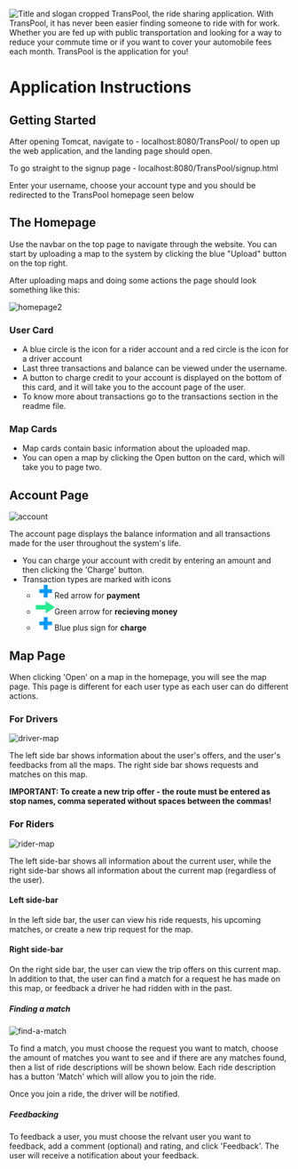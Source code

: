 ![Title and slogan cropped](https://user-images.githubusercontent.com/53123142/81192618-24fa4e80-8fc3-11ea-9d8e-809b7ee11ac5.png)
TransPool, the ride sharing application. With TransPool, it has never been easier finding someone to ride with for work. Whether you are fed up with public transportation and looking for a way to reduce your commute time or if you want to cover your automobile fees each month. TransPool is the application for you!

# Application Instructions

## Getting Started

After opening Tomcat, navigate to - localhost:8080/TransPool/ to open up the web application, and the landing page should open.

To go straight to the signup page - localhost:8080/TransPool/signup.html

Enter your username, choose your account type and you should be redirected to the TransPool homepage seen below

## The Homepage

Use the navbar on the top page to navigate through the website. You can start by uploading a map to the system by clicking the blue "Upload" button on the top right.

After uploading maps and doing some actions the page should look something like this:

![homepage2](https://user-images.githubusercontent.com/53123142/89461530-cafd5680-d774-11ea-8f3b-a4522b63cd88.png)

### User Card

- A blue circle is the icon for a rider account and a red circle is the icon for a driver account
- Last three transactions and balance can be viewed under the username.
- A button to charge credit to your account is displayed on the bottom of this card, and it will take you to the account page of the user.
- To know more about transactions go to the transactions section in the readme file.

### Map Cards

- Map cards contain basic information about the uploaded map.
- You can open a map by clicking the Open button on the card, which will take you to page two.



## Account Page
![account](https://user-images.githubusercontent.com/53123142/89461613-e23c4400-d774-11ea-8f8a-ce4649bb8584.png)



The account page displays the balance information and all transactions made for the user throughout the system's life.

- You can charge your account with credit by entering an amount and then clicking the 'Charge' button.
- Transaction types are marked with icons
  - ![pay](https://github.com/nadavsu/TransPool/blob/master/WebApp/web/common/images/transactions/charge.svg)Red arrow for **payment**
  - ![receive](https://github.com/nadavsu/TransPool/blob/master/WebApp/web/common/images/transactions/receive.svg)Green arrow for **recieving money**
  - ![charge](https://github.com/nadavsu/TransPool/blob/master/WebApp/web/common/images/transactions/charge.svg)Blue plus sign for **charge**



## Map Page

When clicking 'Open' on a map in the homepage, you will see the map page. This page is different for each user type as each user can do different actions.

### For Drivers

![driver-map](https://user-images.githubusercontent.com/53123142/89461666-f1bb8d00-d774-11ea-8abe-e9ca83b68286.png)

The left side bar shows information about the user's offers, and the user's feedbacks from all the maps. The right side bar shows requests and matches on this map.

**IMPORTANT: To create a new trip offer - the route must be entered as stop names, comma seperated without spaces between the commas!**



### For Riders

![rider-map](https://user-images.githubusercontent.com/53123142/89461721-0861e400-d775-11ea-8d71-f809d5271d9b.png)

The left side-bar shows all information about the current user, while the right side-bar shows all information about the current map (regardless of the user).

#### Left side-bar

In the left side bar, the user can view his ride requests, his upcoming matches, or create a new trip request for the map.

#### Right side-bar

On the right side bar, the user can view the trip offers on this current map. In addition to that, the user can find a match for a request he has made on this map, or feedback a driver he had ridden with in the past.

##### Finding a match

![find-a-match](https://user-images.githubusercontent.com/53123142/89463036-fda84e80-d776-11ea-8a68-4c3a18831595.png)

To find a match, you must choose the request you want to match, choose the amount of matches you want to see and if there are any matches found, then a list of ride descriptions will be shown below. Each ride description has a button 'Match' which will allow you to join the ride.

Once you join a ride, the driver will be notified.

##### Feedbacking

To feedback a user, you must choose the relvant user you want to feedback, add a comment (optional) and rating, and click 'Feedback'. The user will receive a notification about your feedback.
